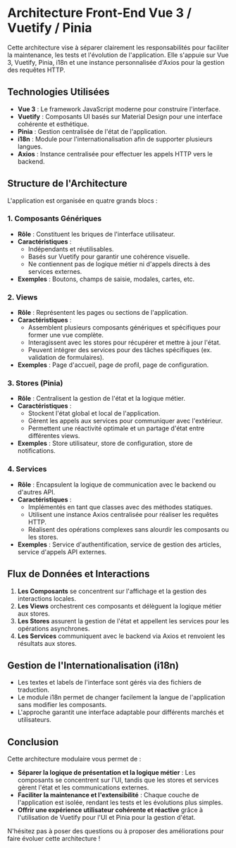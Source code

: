 # Architecture Front-End Vue 3 / Vuetify / Pinia

Cette architecture vise à séparer clairement les responsabilités pour faciliter la maintenance, les tests et l'évolution de l'application. Elle s'appuie sur Vue 3, Vuetify, Pinia, i18n et une instance personnalisée d'Axios pour la gestion des requêtes HTTP.

## Technologies Utilisées

- **Vue 3** : Le framework JavaScript moderne pour construire l'interface.
- **Vuetify** : Composants UI basés sur Material Design pour une interface cohérente et esthétique.
- **Pinia** : Gestion centralisée de l'état de l'application.
- **i18n** : Module pour l'internationalisation afin de supporter plusieurs langues.
- **Axios** : Instance centralisée pour effectuer les appels HTTP vers le backend.

## Structure de l'Architecture

L'application est organisée en quatre grands blocs :

### 1. Composants Génériques

- **Rôle** : Constituent les briques de l'interface utilisateur.
- **Caractéristiques** :
  - Indépendants et réutilisables.
  - Basés sur Vuetify pour garantir une cohérence visuelle.
  - Ne contiennent pas de logique métier ni d'appels directs à des services externes.
- **Exemples** : Boutons, champs de saisie, modales, cartes, etc.

### 2. Views

- **Rôle** : Représentent les pages ou sections de l'application.
- **Caractéristiques** :
  - Assemblent plusieurs composants génériques et spécifiques pour former une vue complète.
  - Interagissent avec les stores pour récupérer et mettre à jour l'état.
  - Peuvent intégrer des services pour des tâches spécifiques (ex. validation de formulaires).
- **Exemples** : Page d'accueil, page de profil, page de configuration.

### 3. Stores (Pinia)

- **Rôle** : Centralisent la gestion de l'état et la logique métier.
- **Caractéristiques** :
  - Stockent l'état global et local de l'application.
  - Gèrent les appels aux services pour communiquer avec l'extérieur.
  - Permettent une réactivité optimale et un partage d'état entre différentes views.
- **Exemples** : Store utilisateur, store de configuration, store de notifications.

### 4. Services

- **Rôle** : Encapsulent la logique de communication avec le backend ou d'autres API.
- **Caractéristiques** :
  - Implémentés en tant que classes avec des méthodes statiques.
  - Utilisent une instance Axios centralisée pour réaliser les requêtes HTTP.
  - Réalisent des opérations complexes sans alourdir les composants ou les stores.
- **Exemples** : Service d'authentification, service de gestion des articles, service d'appels API externes.

## Flux de Données et Interactions

1. **Les Composants** se concentrent sur l'affichage et la gestion des interactions locales.
2. **Les Views** orchestrent ces composants et délèguent la logique métier aux stores.
3. **Les Stores** assurent la gestion de l'état et appellent les services pour les opérations asynchrones.
4. **Les Services** communiquent avec le backend via Axios et renvoient les résultats aux stores.

## Gestion de l'Internationalisation (i18n)

- Les textes et labels de l'interface sont gérés via des fichiers de traduction.
- Le module i18n permet de changer facilement la langue de l'application sans modifier les composants.
- L'approche garantit une interface adaptable pour différents marchés et utilisateurs.

## Conclusion

Cette architecture modulaire vous permet de :

- **Séparer la logique de présentation et la logique métier** : Les composants se concentrent sur l'UI, tandis que les stores et services gèrent l'état et les communications externes.
- **Faciliter la maintenance et l'extensibilité** : Chaque couche de l'application est isolée, rendant les tests et les évolutions plus simples.
- **Offrir une expérience utilisateur cohérente et réactive** grâce à l'utilisation de Vuetify pour l'UI et Pinia pour la gestion d'état.

N'hésitez pas à poser des questions ou à proposer des améliorations pour faire évoluer cette architecture !
